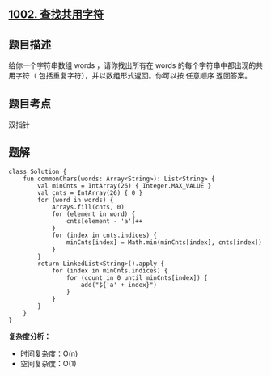 ## [1002. 查找共用字符](characters)

## 题目描述

给你一个字符串数组 words ，请你找出所有在 words 的每个字符串中都出现的共用字符（ 包括重复字符），并以数组形式返回。你可以按 任意顺序 返回答案。

## 题目考点

双指针

## 题解
 
```
class Solution {
    fun commonChars(words: Array<String>): List<String> {
        val minCnts = IntArray(26) { Integer.MAX_VALUE }
        val cnts = IntArray(26) { 0 }
        for (word in words) {
            Arrays.fill(cnts, 0)
            for (element in word) {
                cnts[element - 'a']++
            }
            for (index in cnts.indices) {
                minCnts[index] = Math.min(minCnts[index], cnts[index])
            }
        }
        return LinkedList<String>().apply {
            for (index in minCnts.indices) {
                for (count in 0 until minCnts[index]) {
                    add("${'a' + index}")
                }
            }
        }
    }
}
```

**复杂度分析：**

- 时间复杂度：O(n)
- 空间复杂度：O(1) 
